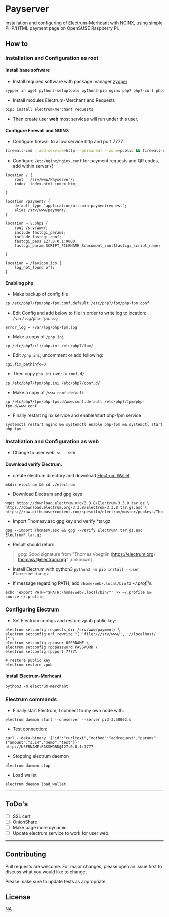 # Payserver

Installation and configuring of Electrum-Merhcant with NGINX, using simple PHP/HTML payment page on OpenSUSE Raspberry Pi.


## How to

### Installation and Configuration as root

#### Install base software

- Install required software with package manager [zypper](https://en.opensuse.org/Portal:Zypper)

```bash
zypper in wget python3-setuptools python3-pip nginx php7 php7-curl php7-fpm
```

- Install modules Electrum-Merchant and Requests

```bash
pip3 install electrum-merchant requests
```

- Then create user **web** most services will run under this user.


#### Configure Firewall and NGINX

- Configure firewall to allow service http and port 7777
```bash
firewall-cmd --add-service=http --permanent --zone=public && firewall-cmd --add-port=7777/tcp --permanent --zone=public && firewall-cmd --reload
```

- Configure `/etc/nginx/nginx.conf` for payment requests and QR codes, add within server {}

```
location / {
	root   /srv/www/Payserver/;
	index  index.html index.htm;
						        
}

location /payment/ {
	default_type "application/bitcoin-paymentrequest";
	alias /srv/www/payment/;
}

location ~ \.php$ {
	root /srv/www/;
	include fastcgi_params;
	include fastcgi.conf;
	fastcgi_pass 127.0.0.1:9000;
	fastcgi_param SCRIPT_FILENAME $document_root$fastcgi_script_name;
																				        
}

location = /favicon.ico {
	log_not_found off;
}
```


#### Enabling php
- Make backup of config file
```
cp /etc/php7/fpm/php-fpm.conf.default /etc/php7/fpm/php-fpm.conf
```

- Edit Config and add below to file in order to write log to location: `/var/log/php-fpm.log` 
```
error_log = /var/log/php-fpm.log
```

- Make a copy of `/php.ini`
```
cp /etc/php7/cli/php.ini /etc/php7/fpm/
```

- Edit `/php.ini`, uncomment or add following:
```
cgi.fix_pathinfo=0
```

- Then copy `php.ini` over to `conf.d/`
```
cp /etc/php7/fpm/php.ini /etc/php7/conf.d/
```

- Make a copy of `/www.conf.default`
```
cp /etc/php7/fpm/php-fpm.d/www.conf.default /etc/php7/fpm/php-fpm.d/www.conf
```

- Finally restart nginx service and enable/start php-fpm service
```
systemctl restart nginx && systemctl enable php-fpm && systemctl start php-fpm  
```


### Installation and Configuration as web

- Change to user web, `su - web`

#### Download verify Electrum.

- create electrum directory and download [Electrum Wallet](https://electrum.org/#download).

```
mkdir electrum && cd ./electrum
```
- Download Electrum and gpg keys
```
wget https://download.electrum.org/3.3.8/Electrum-3.3.8.tar.gz \
https://download.electrum.org/3.3.8/Electrum-3.3.8.tar.gz.asc \
https://raw.githubusercontent.com/spesmilo/electrum/master/pubkeys/ThomasV.asc
```
- Import Thomasv.asc gpg key and verify \*tar.gz 
```
gpg --import ThomasV.asc && gpg --verify Electrum*.tar.gz.asc Electrum*.tar.gz
```
- Result should return: 
> gpg: Good signature from "Thomas Voegtlin (https://electrum.org) <thomasv@electrum.org>" [unknown]

- Install Electrum with python3
`python3 -m pip install --user Electrum*.tar.gz`

- If message regarding PATH, add `/home/web/.local/bin` to *~/.profile*. 
```
echo 'export PATH="$PATH:/home/web/.local/bin/"' >> ~/.profile && source ~/.profile
```

### Configuring Electrum

- Set Electrum configs and restore zpub public key:
```
electrum setconfig requests_dir /srv/www/payment/ \
electrum setconfig url_rewrite "[ 'file:///srv/www/', '//localhost/' ]" \
electrum setconfig rpcuser USERNAME \
electrum setconfig rpcpassword PASSWORD \
electrum setconfig rpcport 7777\

# restore public key
electrum restore zpub
```

#### Install Electrum-Merhcant
```
python3 -m electrum-merchant
```

### Electrum commands
- Finally start Electrum, I connect to my own node with:
```
electrum daemon start --oneserver --server pi3-3:50002:s
```

- Test connection:
```
curl --data-binary '{"id":"curltext","method":"addrequest","params":{"amount":"3.14","memo":"test"}}' http://USERNAME:PASSWORD@127.0.0.1:7777

```

- Stopping electrum daemon
```
electrum daemon stop
```

- Load wallet
```
electrum daemon load_wallet
```
---

## ToDo's
- [ ] SSL cert
- [ ] OnionShare
- [ ] Make page more dynamic
- [ ] Update electrum service to work for user web.

---

## Contributing
Pull requests are welcome. For major changes, please open an issue first to discuss what you would like to change.

Please make sure to update tests as appropriate.

## License
[NA]()
